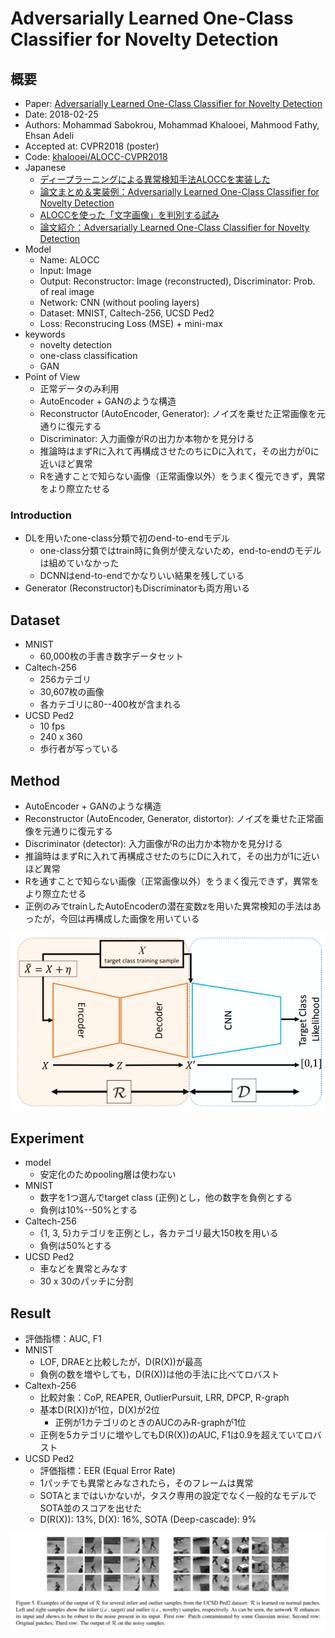 # Adversarially Learned One-Class Classifier for Novelty Detection


## 概要

* Paper: [Adversarially Learned One-Class Classifier for Novelty Detection](https://arxiv.org/abs/1802.09088)
* Date: 2018-02-25
* Authors: Mohammad Sabokrou, Mohammad Khalooei, Mahmood Fathy, Ehsan Adeli
* Accepted at: CVPR2018 (poster)
* Code: [khalooei/ALOCC-CVPR2018](https://github.com/khalooei/ALOCC-CVPR2018)
* Japanese
    * [ディープラーニングによる異常検知手法ALOCCを実装した](https://qiita.com/kzkadc/items/334c3d85c2acab38f105)
    * [論文まとめ＆実装例：Adversarially Learned One-Class Classifier for Novelty Detection](https://qiita.com/masataka46/items/b167a89c11061eee607d)
    * [ALOCCを使った「文字画像」を判別する試み](https://devblog.thebase.in/entry/2018/11/07/111126)
    * [論文紹介：Adversarially Learned One-Class Classifier for Novelty Detection](https://www.slideshare.net/KazukiAdachi/adversarially-learned-oneclass-classifier-for-novelty-detection)
* Model
    * Name: ALOCC
    * Input: Image
    * Output: Reconstructor: Image (reconstructed), Discriminator: Prob. of real image
    * Network: CNN (without pooling layers)
    * Dataset: MNIST, Caltech-256, UCSD Ped2
    * Loss: Reconstrucing Loss (MSE) + mini-max
* keywords
    * novelty detection
    * one-class classification
    * GAN
* Point of View
    * 正常データのみ利用
    * AutoEncoder + GANのような構造
    * Reconstructor (AutoEncoder, Generator): ノイズを乗せた正常画像を元通りに復元する
    * Discriminator: 入力画像がRの出力か本物かを見分ける
    * 推論時はまずRに入れて再構成させたのちにDに入れて，その出力が0に近いほど異常
    * Rを通すことで知らない画像（正常画像以外）をうまく復元できず，異常をより際立たせる



### Introduction

* DLを用いたone-class分類で初のend-to-endモデル
    * one-class分類ではtrain時に負例が使えないため，end-to-endのモデルは組めていなかった
    * DCNNはend-to-endでかなりいい結果を残している
* Generator (Reconstructor)もDiscriminatorも両方用いる



## Dataset

* MNIST
    * 60,000枚の手書き数字データセット
* Caltech-256
    * 256カテゴリ
    * 30,607枚の画像
    * 各カテゴリに80--400枚が含まれる
* UCSD Ped2
    * 10 fps
    * 240 x 360
    * 歩行者が写っている



## Method

* AutoEncoder + GANのような構造
* Reconstructor (AutoEncoder, Generator, distortor): ノイズを乗せた正常画像を元通りに復元する
* Discriminator (detector): 入力画像がRの出力か本物かを見分ける
* 推論時はまずRに入れて再構成させたのちにDに入れて，その出力が1に近いほど異常
* Rを通すことで知らない画像（正常画像以外）をうまく復元できず，異常をより際立たせる
* 正例のみでtrainしたAutoEncoderの潜在変数zを用いた異常検知の手法はあったが，今回は再構成した画像を用いている

![model architecture](https://github.com/moritagit/Papers/blob/master/AnomalyDetection/result/figures/alloc_model.PNG "model")



## Experiment

* model
    * 安定化のためpooling層は使わない
* MNIST
    * 数字を1つ選んでtarget class (正例)とし，他の数字を負例とする
    * 負例は10%--50%とする
* Caltech-256
    * {1, 3, 5}カテゴリを正例とし，各カテゴリ最大150枚を用いる
    * 負例は50%とする
* UCSD Ped2
    * 車などを異常とみなす
    * 30 x 30のパッチに分割



## Result

* 評価指標：AUC, F1
* MNIST
    * LOF, DRAEと比較したが，D(R(X))が最高
    * 負例の数を増やしても，D(R(X))は他の手法に比べてロバスト
* Caltexh-256
    * 比較対象：CoP, REAPER, OutlierPursuit, LRR, DPCP, R-graph
    * 基本D(R(X))が1位，D(X)が2位
        * 正例が1カテゴリのときのAUCのみR-graphが1位
    * 正例を5カテゴリに増やしてもD(R(X))のAUC, F1は0.9を超えていてロバスト
* UCSD Ped2
    * 評価指標：EER (Equal Error Rate)
    * 1パッチでも異常とみなされたら，そのフレームは異常
    * SOTAとまではいかないが，タスク専用の設定でなく一般的なモデルでSOTA並のスコアを出せた
    * D(R(X)): 13%, D(X): 16%, SOTA (Deep-cascade): 9%

![result](https://github.com/moritagit/Papers/blob/master/AnomalyDetection/result/figures/alloc_result.PNG "result")
